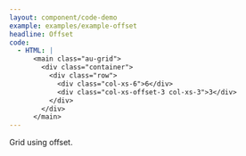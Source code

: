 ```yaml
---
layout: component/code-demo
example: examples/example-offset
headline: Offset
code:
  - HTML: |
      <main class="au-grid">
        <div class="container">
          <div class="row">
            <div class="col-xs-6">6</div>
            <div class="col-xs-offset-3 col-xs-3">3</div>
          </div>
        </div>
      </main>
---
```


Grid using offset.
